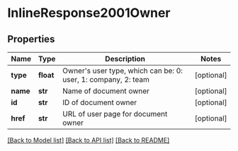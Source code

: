 # InlineResponse2001Owner

## Properties
Name | Type | Description | Notes
------------ | ------------- | ------------- | -------------
**type** | **float** | Owner&#39;s user type, which can be: 0: user, 1: company, 2: team | [optional] 
**name** | **str** | Name of document owner | [optional] 
**id** | **str** | ID of document owner | [optional] 
**href** | **str** | URL of user page for document owner | [optional] 

[[Back to Model list]](../README.md#documentation-for-models) [[Back to API list]](../README.md#documentation-for-api-endpoints) [[Back to README]](../README.md)


